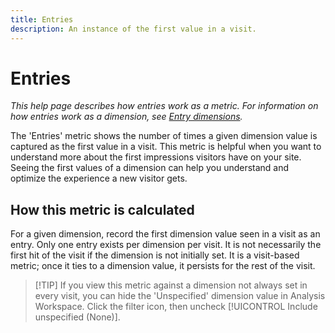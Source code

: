 ```yaml
---
title: Entries
description: An instance of the first value in a visit.
---
```


# Entries

*This help page describes how entries work as a metric. For information on how entries work as a dimension, see [Entry dimensions](../dimensions/entry-dimensions.md).*

The 'Entries' metric shows the number of times a given dimension value is captured as the first value in a visit. This metric is helpful when you want to understand more about the first impressions visitors have on your site. Seeing the first values of a dimension can help you understand and optimize the experience a new visitor gets.

## How this metric is calculated

For a given dimension, record the first dimension value seen in a visit as an entry. Only one entry exists per dimension per visit. It is not necessarily the first hit of the visit if the dimension is not initially set. It is a visit-based metric; once it ties to a dimension value, it persists for the rest of the visit.

>[!TIP] If you view this metric against a dimension not always set in every visit, you can hide the 'Unspecified' dimension value in Analysis Workspace. Click the filter icon, then uncheck [!UICONTROL Include unspecified (None)].
